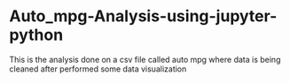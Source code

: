# Auto_mpg-Analysis-using-jupyter-python
This is the analysis done on a csv file called auto mpg where data is being cleaned after performed some data visualization
